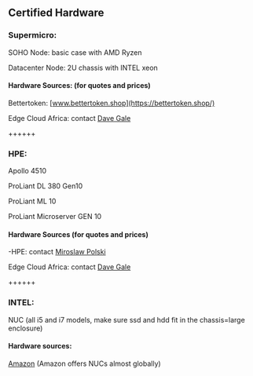 ## Certified Hardware

### Supermicro:

SOHO Node: basic case with AMD Ryzen

Datacenter Node:  2U chassis with INTEL xeon

#### Hardware Sources: (for quotes and prices)

Bettertoken: [www.bettertoken.shop](https://bettertoken.shop/)

Edge Cloud Africa: contact [Dave Gale](mailto:dave@edgaecloud.africa)

++++++

### HPE:

Apollo 4510

ProLiant DL 380 Gen10

ProLiant ML 10

ProLiant Microserver GEN 10

#### Hardware Sources (for quotes and prices)

-HPE: contact [Miroslaw Polski](mailto:miro@hpe.com)

Edge Cloud Africa: contact [Dave Gale](mailto:dave@edgaecloud.africa)

++++++

### INTEL:

NUC (all i5 and i7 models, make sure ssd and hdd fit in the chassis=large enclosure)

#### Hardware sources:

[Amazon](https://www.amazon.com/) (Amazon offers NUCs almost globally)
